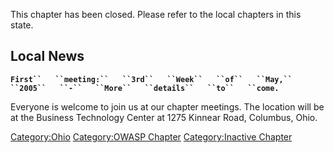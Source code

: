 This chapter has been closed. Please refer to the local chapters in this
state.

## Local News

**`First``   ``meeting:``   ``3rd``   ``Week``   ``of``   ``May,``
 ``2005``   ``-``   ``More``   ``details``   ``to``   ``come.`**

Everyone is welcome to join us at our chapter meetings. The location
will be at the Business Technology Center at 1275 Kinnear Road,
Columbus, Ohio.

[Category:Ohio](Category:Ohio "wikilink") [Category:OWASP
Chapter](Category:OWASP_Chapter "wikilink") [Category:Inactive
Chapter](Category:Inactive_Chapter "wikilink")